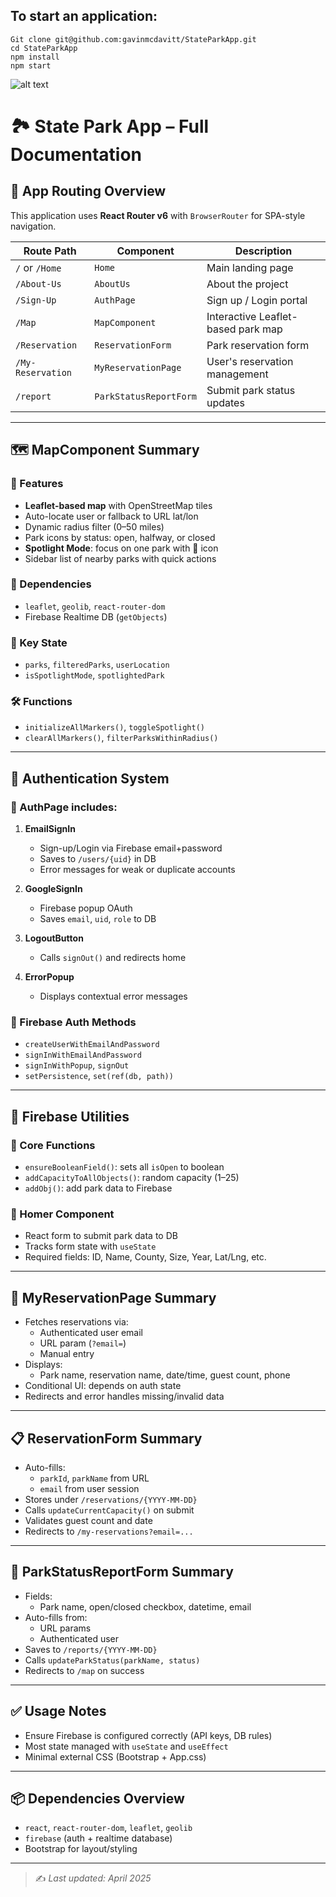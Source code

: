 
## To start an application:
```
Git clone git@github.com:gavinmcdavitt/StateParkApp.git
cd StateParkApp
npm install
npm start
```


![alt text](https://github.com/user-attachments/assets/ef4f6b1d-6efe-41dd-9324-e3c4981c4083)
# 🏞️ State Park App – Full Documentation

## 📁 App Routing Overview

This application uses **React Router v6** with `BrowserRouter` for SPA-style navigation.

| Route Path         | Component              | Description                                 |
|--------------------|------------------------|---------------------------------------------|
| `/` or `/Home`     | `Home`                 | Main landing page                           |
| `/About-Us`        | `AboutUs`              | About the project                           |
| `/Sign-Up`         | `AuthPage`             | Sign up / Login portal                      |
| `/Map`             | `MapComponent`         | Interactive Leaflet-based park map          |
| `/Reservation`     | `ReservationForm`      | Park reservation form                       |
| `/My-Reservation`  | `MyReservationPage`    | User's reservation management               |
| `/report`          | `ParkStatusReportForm` | Submit park status updates                  |

---

## 🗺️ MapComponent Summary

### 🔧 Features
- **Leaflet-based map** with OpenStreetMap tiles
- Auto-locate user or fallback to URL lat/lon
- Dynamic radius filter (0–50 miles)
- Park icons by status: open, halfway, or closed
- **Spotlight Mode**: focus on one park with 🌟 icon
- Sidebar list of nearby parks with quick actions

### 🔌 Dependencies
- `leaflet`, `geolib`, `react-router-dom`
- Firebase Realtime DB (`getObjects`)

### 🧠 Key State
- `parks`, `filteredParks`, `userLocation`
- `isSpotlightMode`, `spotlightedPark`

### 🛠️ Functions
- `initializeAllMarkers()`, `toggleSpotlight()`
- `clearAllMarkers()`, `filterParksWithinRadius()`

---

## 🔐 Authentication System

### 🔄 AuthPage includes:
1. **EmailSignIn**
   - Sign-up/Login via Firebase email+password
   - Saves to `/users/{uid}` in DB
   - Error messages for weak or duplicate accounts

2. **GoogleSignIn**
   - Firebase popup OAuth
   - Saves `email`, `uid`, `role` to DB

3. **LogoutButton**
   - Calls `signOut()` and redirects home

4. **ErrorPopup**
   - Displays contextual error messages

### 🧱 Firebase Auth Methods
- `createUserWithEmailAndPassword`
- `signInWithEmailAndPassword`
- `signInWithPopup`, `signOut`
- `setPersistence`, `set(ref(db, path))`

---

## 🧰 Firebase Utilities

### 🔧 Core Functions
- `ensureBooleanField()`: sets all `isOpen` to boolean
- `addCapacityToAllObjects()`: random capacity (1–25)
- `addObj()`: add park data to Firebase

### 🏡 Homer Component
- React form to submit park data to DB
- Tracks form state with `useState`
- Required fields: ID, Name, County, Size, Year, Lat/Lng, etc.

---

## 📆 MyReservationPage Summary

- Fetches reservations via:
  - Authenticated user email
  - URL param (`?email=`)
  - Manual entry
- Displays:
  - Park name, reservation name, date/time, guest count, phone
- Conditional UI: depends on auth state
- Redirects and error handles missing/invalid data

---

## 📋 ReservationForm Summary

- Auto-fills:
  - `parkId`, `parkName` from URL
  - `email` from user session
- Stores under `/reservations/{YYYY-MM-DD}`
- Calls `updateCurrentCapacity()` on submit
- Validates guest count and date
- Redirects to `/my-reservations?email=...`

---

## 🛑 ParkStatusReportForm Summary

- Fields:
  - Park name, open/closed checkbox, datetime, email
- Auto-fills from:
  - URL params
  - Authenticated user
- Saves to `/reports/{YYYY-MM-DD}`
- Calls `updateParkStatus(parkName, status)`
- Redirects to `/map` on success

---

## ✅ Usage Notes
- Ensure Firebase is configured correctly (API keys, DB rules)
- Most state managed with `useState` and `useEffect`
- Minimal external CSS (Bootstrap + App.css)

---

## 📦 Dependencies Overview

- `react`, `react-router-dom`, `leaflet`, `geolib`
- `firebase` (auth + realtime database)
- Bootstrap for layout/styling

---

> ✍️ _Last updated: April 2025_
